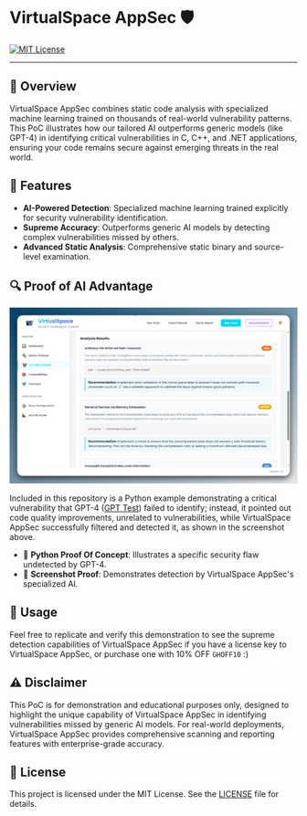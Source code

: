 # VirtualSpace AppSec 🛡️

[![MIT License](https://img.shields.io/badge/License-MIT-yellow.svg)](LICENSE)

---

## 📌 Overview

VirtualSpace AppSec combines static code analysis with specialized machine learning trained on thousands of real-world vulnerability patterns. This PoC illustrates how our tailored AI outperforms generic models (like GPT-4) in identifying critical vulnerabilities in C, C++, and .NET applications, ensuring your code remains secure against emerging threats in the real world.

## 💎 Features

- **AI-Powered Detection**: Specialized machine learning trained explicitly for security vulnerability identification.
- **Supreme Accuracy**: Outperforms generic AI models by detecting complex vulnerabilities missed by others.
- **Advanced Static Analysis**: Comprehensive static binary and source-level examination.

## 🔍 Proof of AI Advantage

![Vuln caught](Vuln-caught.png)

Included in this repository is a Python example demonstrating a critical vulnerability that GPT-4 ([GPT Test](https://chatgpt.com/c/688decd4-02e0-832c-812d-1bcb8c7df120)) failed to identify; instead, it pointed out code quality improvements, unrelated to vulnerabilities, while VirtualSpace AppSec successfully filtered and detected it, as shown in the screenshot above.

- 📌 **Python Proof Of Concept**: Illustrates a specific security flaw undetected by GPT-4.
- 📸 **Screenshot Proof**: Demonstrates detection by VirtualSpace AppSec's specialized AI.

## 🧪 Usage

Feel free to replicate and verify this demonstration to see the supreme detection capabilities of VirtualSpace AppSec if you have a license key to VirtualSpace AppSec, or purchase one with 10% OFF `GHOFF10` :)

## ⚠️ Disclaimer

This PoC is for demonstration and educational purposes only, designed to highlight the unique capability of VirtualSpace AppSec in identifying vulnerabilities missed by generic AI models. For real-world deployments, VirtualSpace AppSec provides comprehensive scanning and reporting features with enterprise-grade accuracy.

## 📜 License

This project is licensed under the MIT License. See the [LICENSE](LICENSE) file for details.
